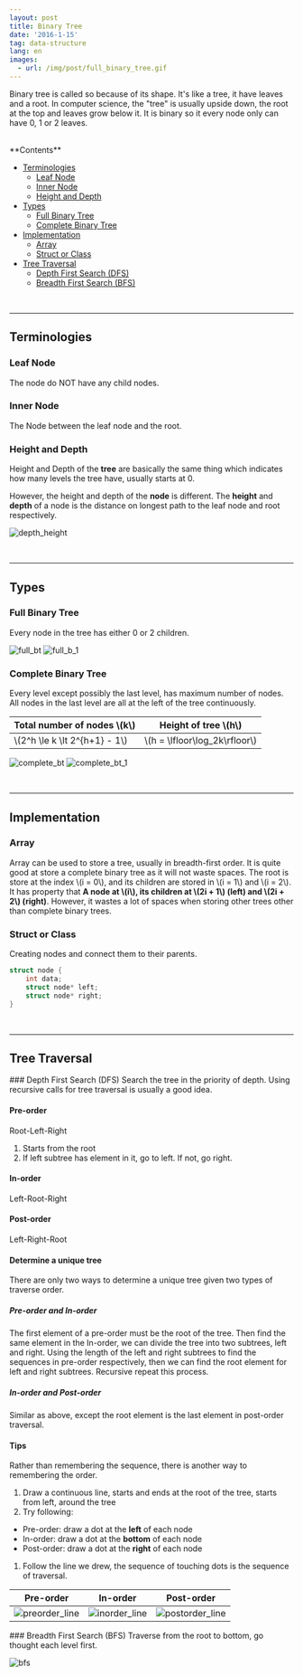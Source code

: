 ```yaml
---
layout: post
title: Binary Tree
date: '2016-1-15'
tag: data-structure
lang: en
images:
  - url: /img/post/full_binary_tree.gif
---
```


Binary tree is called so because of its shape. It's like a tree, it have leaves and a root. In computer science, the "tree" is usually upside down, the root at the top and leaves grow below it. It is binary so it every node only can have 0, 1 or 2 leaves.

<br>
<div class="toc">
**Contents**

- [Terminologies](#terminologies)
	- [Leaf Node](#leaf-node)
	- [Inner Node](#inner-node)
	- [Height and Depth](#height-and-depth)
- [Types](#types)
	- [Full Binary Tree](#full-binary-tree)
	- [Complete Binary Tree](#complete-binary-tree)
- [Implementation](#implementation)
	- [Array](#array)
	- [Struct or Class](#struct-or-class)
- [Tree Traversal](#tree-traversal)
	- [Depth First Search (DFS)](#depth-first-search)
	- [Breadth First Search (BFS)](#breadth-first-search)
</div>
<br>

-----

## Terminologies

### Leaf Node
The node do NOT have any child nodes.

### Inner Node
The Node between the leaf node and the root.

### Height and Depth
Height and Depth of the **tree** are basically the same thing which indicates how many levels the tree have, usually starts at 0.

However, the height and depth of the **node** is different. The **height** and **depth** of a node is the distance on longest path to the leaf node and root respectively.

![depth_height](/img/post/depth_height.gif)

<br>

-----

## Types

### Full Binary Tree
Every node in the tree has either 0 or 2 children.

![full_bt](/img/post/full_binary_tree.gif)
![full_b_1](/img/post/full_binary_tree_1.gif)

### Complete Binary Tree
Every level except possibly the last level, has maximum number of nodes. All nodes in the last level are all at the left of the tree continuously.

Total number of nodes \\(k\\) | Height of tree \\(h\\)
--- | ---
\\(2^h \le k \lt 2^{h+1} - 1\\) | \\(h = \lfloor\log_2k\rfloor\\)

![complete_bt](/img/post/complete_binary_tree.gif)
![complete_bt_1](/img/post/complete_binary_tree_1.gif)

<br>

-----

## Implementation

### Array
Array can be used to store a tree, usually in breadth-first order. It is quite good at store a complete binary tree as it will not waste spaces. The root is store at the index \\(i = 0\\), and its children are stored in \\(i = 1\\) and \\(i = 2\\). It has property that **A node at \\(i\\), its children at \\(2i + 1\\) (left) and \\(2i + 2\\) (right)**. However, it wastes a lot of spaces when storing other trees other than complete binary trees.

### Struct or Class
Creating nodes and connect them to their parents.

``` cpp
struct node {
    int data;
    struct node* left;
    struct node* right;
}
```

<br>

-----

## Tree Traversal

###<a name="depth-first-search"></a> Depth First Search (DFS)
Search the tree in the priority of depth. Using recursive calls for tree traversal is usually a good idea.

#### Pre-order
Root-Left-Right

1. Starts from the root
1. If left subtree has element in it, go to left. If not, go right.

#### In-order
Left-Root-Right

#### Post-order
Left-Right-Root

#### Determine a unique tree
There are only two ways to determine a unique tree given two types of traverse order.

##### Pre-order and In-order
The first element of a pre-order must be the root of the tree. Then find the same element in the In-order, we can divide the tree into two subtrees, left and right. Using the length of the left and right subtrees to find the sequences in pre-order respectively, then we can find the root element for left and right subtrees. Recursive repeat this process.

##### In-order and Post-order
Similar as above, except the root element is the last element in post-order traversal.

#### Tips
Rather than remembering the sequence, there is another way to remembering the  order.

1. Draw a continuous line, starts and ends at the root of the tree, starts from left, around the tree
1. Try following:
  - Pre-order: draw a dot at the **left** of each node
  - In-order: draw a dot at the **bottom** of each node
  - Post-order: draw a dot at the **right** of each node
1. Follow the line we drew, the sequence of touching dots is the sequence of traversal.

Pre-order|In-order|Post-order
---|---|---
![preorder_line](/img/post/Sorted_binary_tree_preorder.svg)|![inorder_line](/img/post/Sorted_binary_tree_inorder.svg)|![postorder_line](/img/post/Sorted_binary_tree_postorder.svg)

###<a name="breadth-first-search"></a> Breadth First Search (BFS)
Traverse from the root to bottom, go thought each level first.

![bfs](/img/post/Sorted_binary_tree_breadth-first_traversal.svg)
